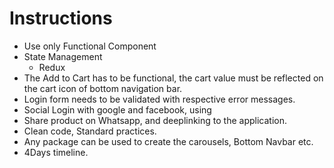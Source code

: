 # Instructions
- Use only Functional Component
- State Management
    - Redux
- The Add to Cart has to be functional, the cart value must be reflected on the cart icon of bottom navigation bar.
- Login form needs to be validated with respective error messages.
- Social Login with google and facebook, using 
- Share product on Whatsapp, and deeplinking to the application.
- Clean code, Standard practices.
- Any package can be used to create the carousels, Bottom Navbar etc.
- 4Days timeline.